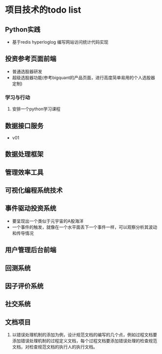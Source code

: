 # 项目技术的todo list

## Python实践

- 基于redis hyperloglog 编写网站访问统计代码实现

## 投资参考页面前端

- 普通选股器研发
- 超级选股器功能(参考bigquant的产品页面，进行高度简单易用的个人选股器定制)

### 学习与行动

1. 安排一个python学习课程

## 数据接口服务

- v01

## 数据处理框架

## 管理效率工具

## 可视化编程系统技术

## 事件驱动投资系统

- 要呈现出一个类似于元宇宙的A股海洋
- 一个事件的触发，就像在一个水平面丢下一个事件一样，可以观察分析其波动和传导情况


## 用户管理后台前端

## 回测系统

## 因子评价系统

## 社交系统

## 文档项目

1. 以错误处理机制的添加为例，设计规范文档的编写的几个点，例如过程文档要添加错误处理机制的过程定义文档，每个过程文档要添加错误处理的检查规范文档，对检查规范文档的执行人的执行文档。
